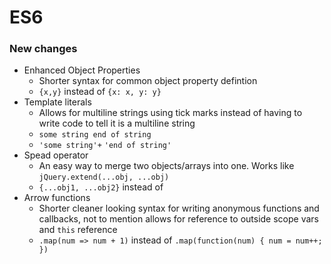 # ES6

### New changes
- Enhanced Object Properties
  - Shorter syntax for common object property defintion
  - `{x,y}` instead of `{x: x, y: y}`
- Template literals
  - Allows for multiline strings using tick marks instead of having to write code to tell it is a multiline string
  - `some string
    end of string`
  - `'some string'+`
    `'end of string'`
- Spead operator
  - An easy way to merge two objects/arrays into one. Works like `jQuery.extend(...obj, ...obj)`
  - `{...obj1, ...obj2}` instead of 
- Arrow functions
  - Shorter cleaner looking syntax for writing anonymous functions and callbacks, not to mention allows for reference to outside scope vars and `this` reference
  - `.map(num => num + 1)` instead of `.map(function(num) { num = num++; })`
